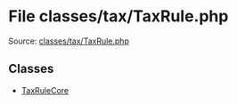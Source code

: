 File classes/tax/TaxRule.php
=========

Source: [classes/tax/TaxRule.php](https://github.com/PrestaShop/PrestaShop/blob/1.5.0.9/classes/tax/TaxRule.php)


Classes
-------

* [TaxRuleCore](class.TaxRuleCore.md)

